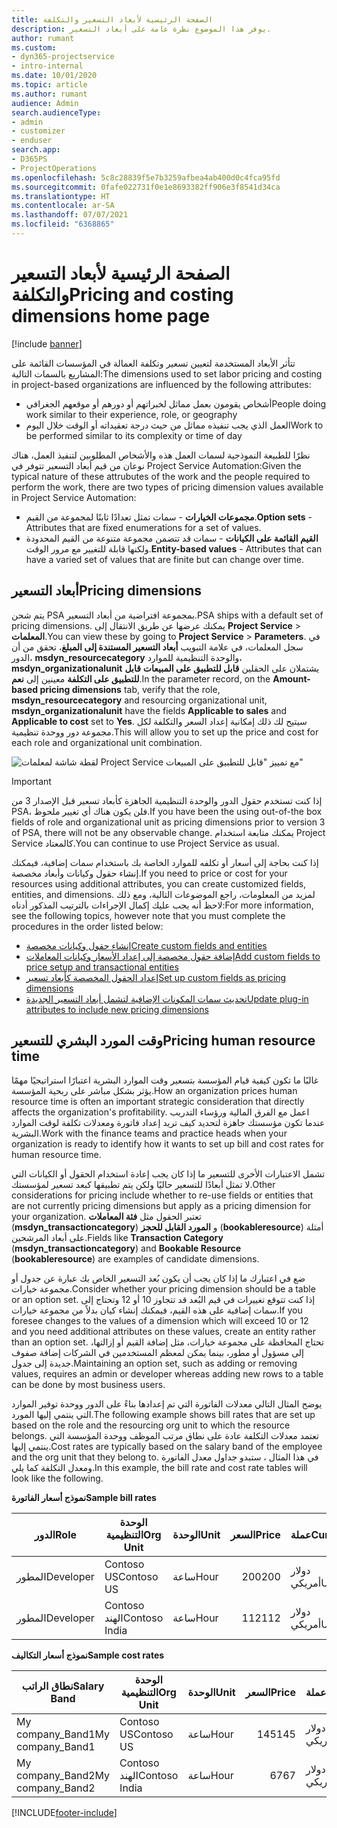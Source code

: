 ```yaml
---
title: الصفحة الرئيسية لأبعاد التسعير والتكلفة
description: يوفر هذا الموضوع نظرة عامة على أبعاد التسعير.
author: rumant
ms.custom:
- dyn365-projectservice
- intro-internal
ms.date: 10/01/2020
ms.topic: article
ms.author: rumant
audience: Admin
search.audienceType:
- admin
- customizer
- enduser
search.app:
- D365PS
- ProjectOperations
ms.openlocfilehash: 5c8c28839f5e7b3259afbea4ab400d0c4fca95fd
ms.sourcegitcommit: 0fafe022731f0e1e8693382ff906e3f8541d34ca
ms.translationtype: HT
ms.contentlocale: ar-SA
ms.lasthandoff: 07/07/2021
ms.locfileid: "6368865"
---
```

# <a name="pricing-and-costing-dimensions-home-page"></a><span data-ttu-id="9a337-103">الصفحة الرئيسية لأبعاد التسعير والتكلفة</span><span class="sxs-lookup"><span data-stu-id="9a337-103">Pricing and costing dimensions home page</span></span>

[!include [banner](../includes/psa-now-project-operations.md)]

<span data-ttu-id="9a337-104">تتأثر الأبعاد المستخدمة لتعيين تسعير وتكلفة العمالة في المؤسسات القائمة على المشاريع بالسمات التالية:</span><span class="sxs-lookup"><span data-stu-id="9a337-104">The dimensions used to set labor pricing and costing in project-based organizations are influenced by the following attributes:</span></span>

- <span data-ttu-id="9a337-105">أشخاص يقومون بعمل مماثل لخبراتهم أو دورهم أو موقعهم الجغرافي</span><span class="sxs-lookup"><span data-stu-id="9a337-105">People doing work similar to their experience, role, or geography</span></span>
- <span data-ttu-id="9a337-106">العمل الذي يجب تنفيذه مماثل من حيث درجة تعقيداته أو الوقت خلال اليوم</span><span class="sxs-lookup"><span data-stu-id="9a337-106">Work to be performed similar to its complexity or time of day</span></span>

<span data-ttu-id="9a337-107">نظرًا للطبيعة النموذجية لسمات العمل هذه والأشخاص المطلوبين لتنفيذ العمل، هناك نوعان من قيم أبعاد التسعير تتوفر في Project Service Automation:</span><span class="sxs-lookup"><span data-stu-id="9a337-107">Given the typical nature of these attrubutes of the work and the people required to perform the work, there are two types of pricing dimension values available in Project Service Automation:</span></span> 

- <span data-ttu-id="9a337-108">**مجموعات الخيارات** - سمات تمثل تعدادًا ثابتًا لمجموعة من القيم.</span><span class="sxs-lookup"><span data-stu-id="9a337-108">**Option sets** - Attributes that are fixed enumerations for a set of values.</span></span>
- <span data-ttu-id="9a337-109">**القيم القائمة على الكيانات** - سمات قد تتضمن مجموعة متنوعة من القيم المحدودة ولكنها قابلة للتغيير مع مرور الوقت.</span><span class="sxs-lookup"><span data-stu-id="9a337-109">**Entity-based values** - Attributes that can have a varied set of values that are finite but can change over time.</span></span>

## <a name="pricing-dimensions"></a><span data-ttu-id="9a337-110">أبعاد التسعير</span><span class="sxs-lookup"><span data-stu-id="9a337-110">Pricing dimensions</span></span>

<span data-ttu-id="9a337-111">يتم شحن PSA بمجموعة افتراضية من أبعاد التسعير.</span><span class="sxs-lookup"><span data-stu-id="9a337-111">PSA ships with a default set of pricing dimensions.</span></span> <span data-ttu-id="9a337-112">يمكنك عرضها عن طريق الانتقال إلى **Project Service** > **المعلمات**.</span><span class="sxs-lookup"><span data-stu-id="9a337-112">You can view these by going to **Project Service** > **Parameters**.</span></span> <span data-ttu-id="9a337-113">في سجل المعلمات، في علامة التبويب **أبعاد التسعير المستندة إلى المبلغ**، تحقق من أن الدور، **msdyn_resourcecategory** والوحدة التنظيمية للموارد، **msdyn_organizationalunit** يشتملان على الحقلين **قابل للتطبيق على المبيعات** **قابل للتطبيق على التكلفة** معينين إلى **نعم**.</span><span class="sxs-lookup"><span data-stu-id="9a337-113">In the parameter record, on the **Amount-based pricing dimensions** tab, verify that the role, **msdyn_resourcecategory** and resourcing organizational unit, **msdyn_organizationalunit** have the fields **Applicable to sales** and **Applicable to cost** set to **Yes**.</span></span> <span data-ttu-id="9a337-114">سيتيح لك ذلك إمكانية إعداد السعر والتكلفة لكل مجموعة دور ووحدة تنظيمية.</span><span class="sxs-lookup"><span data-stu-id="9a337-114">This will allow you to set up the price and cost for each role and organizational unit combination.</span></span>

![لقطة شاشة لمعلمات Project Service مع تمييز "قابل للتطبيق على المبيعات"](media/PS-OOB-parameters.png)

> [!IMPORTANT]
> <span data-ttu-id="9a337-116">إذا كنت تستخدم حقول الدور والوحدة التنظيمية الجاهزة كأبعاد تسعير قبل الإصدار 3 من PSA، فلن يكون هناك أي تغيير ملحوظ.</span><span class="sxs-lookup"><span data-stu-id="9a337-116">If you have been the using out-of-the box fields of role and organizational unit as pricing dimensions prior to version 3 of PSA, there will not be any observable change.</span></span> <span data-ttu-id="9a337-117">يمكنك متابعة استخدام Project Service كالمعتاد.</span><span class="sxs-lookup"><span data-stu-id="9a337-117">You can continue to use Project Service as usual.</span></span> 

<span data-ttu-id="9a337-118">إذا كنت بحاجة إلى أسعار أو تكلفه للموارد الخاصة بك باستخدام سمات إضافية، فيمكنك إنشاء حقول وكيانات وأبعاد مخصصة.</span><span class="sxs-lookup"><span data-stu-id="9a337-118">If you need to price or cost for your resources using additional attributes, you can create customized fields, entities, and dimensions.</span></span> <span data-ttu-id="9a337-119">لمزيد من المعلومات، راجع الموضوعات التالية، ومع ذلك لاحظ أنه يجب عليك إكمال الإجراءات بالترتيب المذكور أدناه:</span><span class="sxs-lookup"><span data-stu-id="9a337-119">For more information, see the following topics, however note that you must complete the procedures in the order listed below:</span></span>

- [<span data-ttu-id="9a337-120">إنشاء حقول وكيانات مخصصة</span><span class="sxs-lookup"><span data-stu-id="9a337-120">Create custom fields and entities</span></span>](create-custom-fields-entities.md)
- [<span data-ttu-id="9a337-121">إضافة حقول مخصصة إلى إعداد الأسعار وكيانات المعاملات</span><span class="sxs-lookup"><span data-stu-id="9a337-121">Add custom fields to price setup and transactional entities</span></span>](field-references.md)
- [<span data-ttu-id="9a337-122">إعداد الحقول المخصصة كأبعاد تسعير</span><span class="sxs-lookup"><span data-stu-id="9a337-122">Set up custom fields as pricing dimensions</span></span>](set-up-pricing-dimensions.md)
- [<span data-ttu-id="9a337-123">تحديث سمات المكونات الإضافية لتشمل أبعاد التسعير الجديدة</span><span class="sxs-lookup"><span data-stu-id="9a337-123">Update plug-in attributes to include new pricing dimensions</span></span>](update-plug-in-attributes.md)

## <a name="pricing-human-resource-time"></a><span data-ttu-id="9a337-124">وقت المورد البشري للتسعير</span><span class="sxs-lookup"><span data-stu-id="9a337-124">Pricing human resource time</span></span>
<span data-ttu-id="9a337-125">غالبًا ما تكون كيفية قيام المؤسسة بتسعير وقت الموارد البشرية اعتبارًا استراتيجيًا مهمًا يؤثر بشكل مباشر على ربحية المؤسسة.</span><span class="sxs-lookup"><span data-stu-id="9a337-125">How an organization prices human resource time is often an important strategic consideration that directly affects the organization's profitability.</span></span> <span data-ttu-id="9a337-126">اعمل مع الفرق المالية ورؤساء التدريب عندما تكون مؤسستك جاهزة لتحديد كيف تريد إعداد فاتورة ومعدلات تكلفة لوقت الموارد البشرية.</span><span class="sxs-lookup"><span data-stu-id="9a337-126">Work with the finance teams and practice heads when your organization is ready to identify how it wants to set up bill and cost rates for human resource time.</span></span>

<span data-ttu-id="9a337-127">تشمل الاعتبارات الأخرى للتسعير ما إذا كان يجب إعادة استخدام الحقول أو الكيانات التي لا تمثل أبعادًا للتسعير حاليًا ولكن يتم تطبيقها كبعد تسعير لمؤسستك.</span><span class="sxs-lookup"><span data-stu-id="9a337-127">Other considerations for pricing include whether to re-use fields or entities that are not currently pricing dimensions but apply as a pricing dimension for your organization.</span></span> <span data-ttu-id="9a337-128">تعتبر الحقول مثل **فئة المعاملات** (**msdyn_transactioncategory**) و **المورد القابل للحجز** (**bookableresource**) أمثلة على أبعاد المرشحين.</span><span class="sxs-lookup"><span data-stu-id="9a337-128">Fields like **Transaction Category** (**msdyn_transactioncategory**) and **Bookable Resource** (**bookableresource**) are examples of candidate dimensions.</span></span> 

<span data-ttu-id="9a337-129">ضع في اعتبارك ما إذا كان يجب أن يكون بُعد التسعير الخاص بك عبارة عن جدول أو مجموعة خيارات.</span><span class="sxs-lookup"><span data-stu-id="9a337-129">Consider whether your pricing dimension should be a table or an option set.</span></span> <span data-ttu-id="9a337-130">إذا كنت تتوقع تغييرات في قيم البُعد قد تتجاوز 10 أو 12 وتحتاج إلى سمات إضافية على هذه القيم، فيمكنك إنشاء كيان بدلاً من مجموعة خيارات.</span><span class="sxs-lookup"><span data-stu-id="9a337-130">If you foresee changes to the values of a dimension which will exceed 10 or 12 and you need additional attributes on these values, create an entity rather than an option set.</span></span> <span data-ttu-id="9a337-131">تحتاج المحافظة على مجموعة خيارات، مثل إضافة القيم أو إزالتها، إلى مسؤول أو مطور، بينما يمكن لمعظم المستخدمين في الشركات إضافة صفوف جديدة إلى جدول.</span><span class="sxs-lookup"><span data-stu-id="9a337-131">Maintaining an option set, such as adding or removing values, requires an admin or developer whereas adding new rows to a table can be done by most business users.</span></span>

<span data-ttu-id="9a337-132">يوضح المثال التالي معدلات الفاتورة التي تم إعدادها بناءً على الدور ووحدة توفير الموارد التي ينتمي إليها المورد.</span><span class="sxs-lookup"><span data-stu-id="9a337-132">The following example shows bill rates that are set up based on the role and the resourcing org unit to which the resource belongs.</span></span> <span data-ttu-id="9a337-133">تعتمد معدلات التكلفة عادة على نطاق مرتب الموظف ووحدة المؤسسة التي ينتمي إليها.</span><span class="sxs-lookup"><span data-stu-id="9a337-133">Cost rates are typically based on the salary band of the employee and the org unit that they belong to.</span></span> <span data-ttu-id="9a337-134">في هذا المثال ، ستبدو جداول معدل الفاتورة ومعدل التكلفة كما يلي.</span><span class="sxs-lookup"><span data-stu-id="9a337-134">In this example, the bill rate and cost rate tables will look like the following.</span></span>

<span data-ttu-id="9a337-135">**نموذج أسعار الفاتورة**</span><span class="sxs-lookup"><span data-stu-id="9a337-135">**Sample bill rates**</span></span>

| <span data-ttu-id="9a337-136">الدور</span><span class="sxs-lookup"><span data-stu-id="9a337-136">Role</span></span>        | <span data-ttu-id="9a337-137">الوحدة التنظيمية</span><span class="sxs-lookup"><span data-stu-id="9a337-137">Org Unit</span></span>    |<span data-ttu-id="9a337-138">الوحدة</span><span class="sxs-lookup"><span data-stu-id="9a337-138">Unit</span></span>      |<span data-ttu-id="9a337-139">السعر</span><span class="sxs-lookup"><span data-stu-id="9a337-139">Price</span></span>      |<span data-ttu-id="9a337-140">عملة</span><span class="sxs-lookup"><span data-stu-id="9a337-140">Currency</span></span>  |
| ------------|-------------|----------|----------:|----------|
| <span data-ttu-id="9a337-141">المطور</span><span class="sxs-lookup"><span data-stu-id="9a337-141">Developer</span></span>   | <span data-ttu-id="9a337-142">Contoso US</span><span class="sxs-lookup"><span data-stu-id="9a337-142">Contoso US</span></span>  |<span data-ttu-id="9a337-143">ساعة</span><span class="sxs-lookup"><span data-stu-id="9a337-143">Hour</span></span> | <span data-ttu-id="9a337-144">200</span><span class="sxs-lookup"><span data-stu-id="9a337-144">200</span></span>|<span data-ttu-id="9a337-145">دولار أمريكي</span><span class="sxs-lookup"><span data-stu-id="9a337-145">USD</span></span>     |
| <span data-ttu-id="9a337-146">المطور</span><span class="sxs-lookup"><span data-stu-id="9a337-146">Developer</span></span>   | <span data-ttu-id="9a337-147">Contoso الهند</span><span class="sxs-lookup"><span data-stu-id="9a337-147">Contoso India</span></span> |<span data-ttu-id="9a337-148">ساعة</span><span class="sxs-lookup"><span data-stu-id="9a337-148">Hour</span></span>|   <span data-ttu-id="9a337-149">112</span><span class="sxs-lookup"><span data-stu-id="9a337-149">112</span></span>|<span data-ttu-id="9a337-150">دولار أمريكي</span><span class="sxs-lookup"><span data-stu-id="9a337-150">USD</span></span>     |


<span data-ttu-id="9a337-151">**نموذج أسعار التكاليف**</span><span class="sxs-lookup"><span data-stu-id="9a337-151">**Sample cost rates**</span></span>

| <span data-ttu-id="9a337-152">نطاق الراتب</span><span class="sxs-lookup"><span data-stu-id="9a337-152">Salary Band</span></span>     | <span data-ttu-id="9a337-153">الوحدة التنظيمية</span><span class="sxs-lookup"><span data-stu-id="9a337-153">Org Unit</span></span>    |<span data-ttu-id="9a337-154">الوحدة</span><span class="sxs-lookup"><span data-stu-id="9a337-154">Unit</span></span>      |<span data-ttu-id="9a337-155">السعر</span><span class="sxs-lookup"><span data-stu-id="9a337-155">Price</span></span>      |<span data-ttu-id="9a337-156">عملة</span><span class="sxs-lookup"><span data-stu-id="9a337-156">Currency</span></span>  |
| ----------------|-------------|----------|----------:|----------|
| <span data-ttu-id="9a337-157">My company_Band1</span><span class="sxs-lookup"><span data-stu-id="9a337-157">My company_Band1</span></span> | <span data-ttu-id="9a337-158">Contoso US</span><span class="sxs-lookup"><span data-stu-id="9a337-158">Contoso US</span></span>  |<span data-ttu-id="9a337-159">ساعة</span><span class="sxs-lookup"><span data-stu-id="9a337-159">Hour</span></span> | <span data-ttu-id="9a337-160">145</span><span class="sxs-lookup"><span data-stu-id="9a337-160">145</span></span>|<span data-ttu-id="9a337-161">دولار أمريكي</span><span class="sxs-lookup"><span data-stu-id="9a337-161">USD</span></span>     |
| <span data-ttu-id="9a337-162">My company_Band2</span><span class="sxs-lookup"><span data-stu-id="9a337-162">My company_Band2</span></span> | <span data-ttu-id="9a337-163">Contoso الهند</span><span class="sxs-lookup"><span data-stu-id="9a337-163">Contoso India</span></span> |<span data-ttu-id="9a337-164">ساعة</span><span class="sxs-lookup"><span data-stu-id="9a337-164">Hour</span></span>|   <span data-ttu-id="9a337-165">67</span><span class="sxs-lookup"><span data-stu-id="9a337-165">67</span></span>|<span data-ttu-id="9a337-166">دولار أمريكي</span><span class="sxs-lookup"><span data-stu-id="9a337-166">USD</span></span>     |


[!INCLUDE[footer-include](../includes/footer-banner.md)]